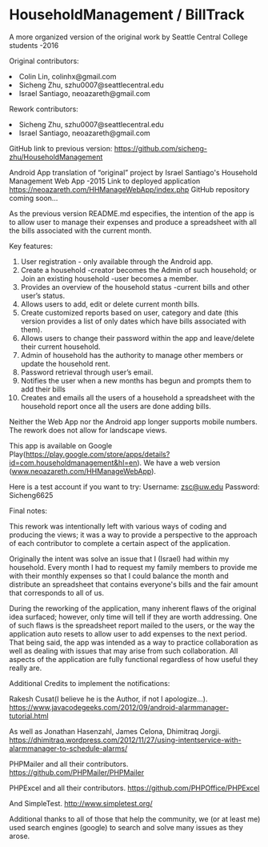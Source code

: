 # HouseholdManagement / BillTrack

A more organized version of the original work by Seattle Central College students -2016

Original contributors:
<li>
Colin Lin, colinhx@gmail.com
<li>
Sicheng Zhu, szhu0007@seattlecentral.edu
<li>
Israel Santiago, neoazareth@gmail.com

Rework contributors:
<li>
Sicheng Zhu, szhu0007@seattlecentral.edu
<li>
Israel Santiago, neoazareth@gmail.com

GitHub link to previous version:
https://github.com/sicheng-zhu/HouseholdManagement

Android App translation of “original” project by Israel Santiago's Household Management Web App -2015
Link to deployed application https://neoazareth.com/HHManageWebApp/index.php
GitHub repository coming soon...

As the previous version README.md especifies, the intention of the app is to allow user to manage their expenses 
and produce a spreadsheet with all the bills associated with the current month.

Key features:

1. User registration - only available through the Android app.
2. Create a household -creator becomes the Admin of such household; or Join an existing household -user becomes a member.
3. Provides an overview of the household status -current bills and other user’s status.
4. Allows users to add, edit or delete current month bills.
5. Create customized reports based on user, category and date (this version provides a list of only dates which have 
bills associated with them).
6. Allows users to change their password within the app and leave/delete their current household.
7. Admin of household has the authority to manage other members or update the household rent.
8. Password retrieval through user’s email. 
9. Notifies the user when a new months has begun and prompts them to add their bills
10. Creates and emails all the users of a household a spreadsheet with the household report once all the users are done 
adding bills.

Neither the Web App nor the Android app longer supports mobile numbers. The rework does not allow for landscape 
views.

This app is available on Google Play(https://play.google.com/store/apps/details?id=com.householdmanagement&hl=en). 
We have a web version (www.neoazareth.com/HHManageWebApp).

Here is a test account if you want to try: Username: zsc@uw.edu Password: Sicheng6625

Final notes:

This rework was intentionally left with various ways of coding and producing the views; it was a way to provide a 
perspective to the approach of each contributor to complete a certain aspect of the application. 

Originally the intent was solve an issue that I (Israel) had within my household. Every month I had to request my 
family members to provide me with their monthly expenses so that I could balance the month and distribute an spreadsheet 
that contains everyone's bills and the fair amount that corresponds to all of us. 

During the reworking of the application, many inherent flaws of the original idea surfaced; however, only time will tell 
if they are worth addressing. One of such flaws is the spreadsheet report mailed to the users, or the way the application 
auto resets to allow user to add expenses to the next period. That being said, the app was intended as a way to practice 
collaboration as well as dealing with issues that may arise from such collaboration. All aspects of the application are 
fully functional regardless of how useful they really are.

Additional Credits to implement the notifications:

Rakesh Cusat(I believe he is the Author, if not I apologize...). 
https://www.javacodegeeks.com/2012/09/android-alarmmanager-tutorial.html

As well as Jonathan Hasenzahl, James Celona, Dhimitraq Jorgji.
https://dhimitraq.wordpress.com/2012/11/27/using-intentservice-with-alarmmanager-to-schedule-alarms/

PHPMailer and all their contributors.
https://github.com/PHPMailer/PHPMailer

PHPExcel and all their contributors.
https://github.com/PHPOffice/PHPExcel

And SimpleTest.
http://www.simpletest.org/

Additional thanks to all of those that help the community, we (or at least me) used search engines (google) to search 
and solve many issues as they arose. 
